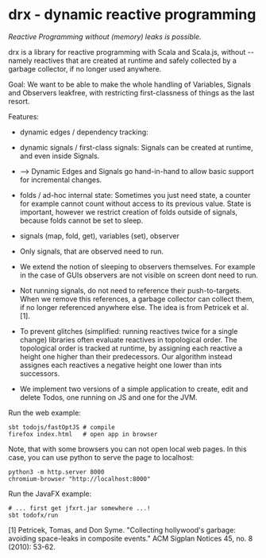 # drx - dynamic reactive programming

*Reactive Programming without (memory) leaks is possible.*

drx is a library for reactive programming with Scala and Scala.js, without -- namely reactives that are created at runtime and safely collected by a garbage collector, if no longer used anywhere.

Goal: We want to be able to make the whole handling of Variables, Signals and Observers leakfree, with restricting first-classness of things as the last resort.

Features:

* dynamic edges / dependency tracking: 
* dynamic signals / first-class signals: Signals can be created at runtime, and even inside Signals.
* --> Dynamic Edges and Signals go hand-in-hand to allow basic support for incremental changes.
* folds / ad-hoc internal state: Sometimes you just need state, a counter for example cannot count without access to its previous value. State is important, however we restrict creation of folds outside of signals, because folds cannot be set to sleep.

* signals (map, fold, get), variables (set), observer

* Only signals, that are observed need to run.

* We extend the notion of sleeping to observers themselves. For example in the case of GUIs observers are not visible on screen dont need to run.

* Not running signals, do not need to reference their push-to-targets. When we remove this references, a garbage collector can collect them, if no longer referenced anywhere else. The idea is from Petricek et al. [1].

* To prevent glitches (simplified: running reactives twice for a single change) libraries often evaluate reactives in topological order. The topological order is tracked at runtime, by assigning each reactive a height one higher than their predecessors. Our algorithm instead assignes each reactives a negative height one lower than ints successors.

* We implement two versions of a simple application to create, edit and delete Todos, one running on JS and one for the JVM.

Run the web example:
~~~
sbt todojs/fastOptJS # compile
firefox index.html   # open app in browser
~~~

Note, that with some browsers you can not open local web pages. In this case, you can use python to serve the page to localhost:
~~~
python3 -m http.server 8000
chromium-browser "http://localhost:8000"
~~~

Run the JavaFX example:
~~~
# ... first get jfxrt.jar somewhere ...!
sbt todofx/run
~~~

[1] Petricek, Tomas, and Don Syme. "Collecting hollywood's garbage: avoiding space-leaks in composite events." ACM Sigplan Notices 45, no. 8 (2010): 53-62.
